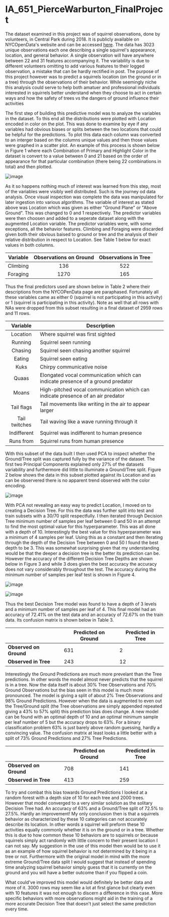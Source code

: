 # IA_651_PierceWarburton_FinalProject

The dataset examined in this project was of squirrel observations, done by volunteers, in Central Park during 2018. It is publicly available on NYCOpenData's website and can be accessed [here](https://data.cityofnewyork.us/Environment/2018-Central-Park-Squirrel-Census-Squirrel-Data/vfnx-vebw/about_data).
The data has 3023 unique observations each one describing a single squirrel's appearance, location, and general behavior. A single observation will have anywhere between 22 and 31 features accompanying it. The variability is due to different volunteers omitting to add various features to their logged observation, a mistake that can be hardly rectified in post. The purpose of this project however was to predict a squirrels location (on the ground or in a tree) through the observations of their behavior. While seemingly niche this analysis could serve to help both amatuer and professional individuals interested in squirrels better understand when they choose to act in certain ways and how the safety of trees vs the dangers of ground influence their activities 

The first step of building this predictive model was to analyze the variables in the dataset. To this end all the distributions were plotted with Location encoded in color on the plot. This was done to examine by eye if any variables had obvious biases or splits between the two locations that could be helpful for the predictions. To plot this data each column was converted to an interger based on the columns unique values and then those values were graphed in a scatter plot. An example of this process is shown below in Figure 1 where each Combination of Primary and Highlight Color in the dataset is convert to a value between 0 and 21 based on the order of appearance for that particular combination (there being 22 combinations in total) and then plotted.

![image](https://github.com/PierceWarburtonDS/IA_651_PierceWarburton_FinalProject/assets/148472871/361ffdc9-9f74-422f-87b8-04ca8afc29fc)


As it so happens nothing much of interest was learned from this step, most of the variables were visibly well distributed. Such is the journey od data analysis. Once visual inspection was complete the data was manipulated for later ingestion into various algorithms. The variable of interest as stated above was Location which was given as either "Ground Plane" or "Above Ground". This was changed to 0 and 1 respectively. The predictor variables were then choosen and added to a seperate dataset along with the augmented Location variable. The predictor variables were, with some exceptions, all the behavior features. Climbing and Foraging were discarded given both their obvious baised to ground or tree and the analysis of their relative distribution in respect to Location. See Table 1 below for exact values in both columns. 



Variable | Observations on Ground | Observations in Tree
--- | :---: | :---:
Climbing | 136 | 522
Foraging | 1270 | 165



Thus the final predictors used are shown below in Table 2 where their descriptions from the NYCOPenData page are paraphased. Fortunately all these variables came as either 0 (squirrel is not participating in this activity) or 1 (squirrel is participating in this activity). Note as well that all rows with NAs were dropped from this subset resulting in a final dataset of 2959 rows and 11 rows. 



Variable | Description
:---: | ---
Location | Where squirrel was first sighted
Running | Squirrel seen running
Chasing | Squirrel seen chasing another squirrel
Eating | Squirrel seen eating 
Kuks | Chirpy communicative noise
Quaas | Elongated vocal communication which can indicate presence of a ground predator
Moans | High-pitched vocal communication which can indicate presence of an air predator
Tail flags | Tail movements like writing in the air to appear larger
Tail twitches | Tail waving like a wave running through it
Indifferent | Squirrel was indifferent to human presence
Runs from | Squirrel runs from human presence


With this subset of the data built I then used PCA to inspect whether the Ground/Tree split was captured fully by the variance of the dataset. The first two Principal Components explained only 27% of the datasets variability and furthermore did little to illuminate a Ground/Tree split. Figure 2 below shows the data in this subset plotted against its Location and as can be observered there is no apparent trend observed with the color encoding. 


![image](https://github.com/PierceWarburtonDS/IA_651_PierceWarburton_FinalProject/assets/148472871/de6d3765-273e-4668-a158-b3a3187a4873)


With PCA not revealing an easy way to predict Location, I moved on to creating a Decision Tree. For this the data was further split into test and train subsets with a 30/70 split respectfully. I then iterated through Decision Tree minimum number of samples per leaf between 0 and 50 in an attempt to find the most optimal value for this hyperparameter. This was all done with a depth of 10. Interestingly the best value for this hyperparameter was a minimum of 4 samples per leaf. Using this as a constant and then iterating through the depth of the Decision Tree between 0 and 50 I found the best depth to be 3. This was somewhat surprising given that my understanding would be that the deeper a decision tree is the better its prediction can be. However the accuracy of the different Decision Tree Depths are shown below in Figure 3 and while 3 does given the best accuracy the accuracy does not vary considerably throughout the test. The accuracy during the minimum number of samples per leaf test is shown in Figure 4. 

![image](https://github.com/PierceWarburtonDS/IA_651_PierceWarburton_FinalProject/assets/148472871/a12839e5-b5df-4a88-8253-f30d20d187fb)


![image](https://github.com/PierceWarburtonDS/IA_651_PierceWarburton_FinalProject/assets/148472871/03425cec-4924-4232-9746-30689269dc13)

Thus the best Decision Tree model was found to have a depth of 3 levels and a minimum number of samples per leaf of 4. This final model had an accuracy of 72.41% on the test data and an accuracy of 72.67% on the train data. Its confusion matrix is shown below in Table 3.  

| | Predicted on Ground | Predicted in Tree|
--- | --- | --- |
**Observed on Ground** | 631 | 2 |
**Observed in Tree**| 243 | 12|


Interestingly the Ground Predictions are much more prevelant than the Tree predictions. In other words the model almost never predicts that the squirrel is in a tree. Now the data itself is about 30% Tree Observations and 70% Ground Observations but the bias seen in this model is much more pronounced. The model is giving a split of about 2% Tree Observations and 98% Ground Predictions. However when the data is augmented to even out the Tree/Ground split (the Tree observations are simply appended repeated giving a 43% to 57% split) this prediction bias does change. A new model can be found with an optimal depth of 10 and an optimal minimum sample per leaf number of 5 but the accuracy drops to 63%. For a binary classification problem 63% is just barely above random guessing, hardly a convincing value. The confusion matrix at least looks a little better with a split of 73% Ground Predictions and 27% Tree Predictions. 

| | Predicted on Ground | Predicted in Tree|
--- | --- | --- |
**Observed on Ground** | 708 | 141 |
**Observed in Tree**| 413 | 259|


To try and combat this bias towards Ground Predictions I looked at a random forest with a depth size of 10 for each tree and 2000 trees. However that model converged to a very similar solution as the solitary Decision Tree had. An accuracy of 63% and a Ground/Tree split of 72.5% to 27.5%. Hardly an improvement! My only conclusion then is that a squirrels behavior as characterized by these 10 categories can not accurately describe its location. In other words a squirrel will preform these 10 activities equally commonly whether it is on the ground or in a tree. Whether this is due to how common these 10 behaviors are to squirrels or because squirrels simply act randomly with little concern to their present location I can not say. My suggestion in the use of this model then would be to use it as an example of how squirrel behavior is not determined by it being in a tree or not. Furthermore with the original model in mind with the more extreme Ground/Tree data split I would suggest that instead of spending time analyzing squirrel behavior simply guess that it is currently on the ground and you will have a better outcome than if you flipped a coin. 

What could've improved this model would definitely be better data and more of it. 3000 rows may seem like a lot at first glance but clearly even with 10 features it was not enough to discern a difference in this case. More specific behaviors with more observations might aid in the training of a more accurate Decision Tree that doesn't just select the same prediction every time. 

